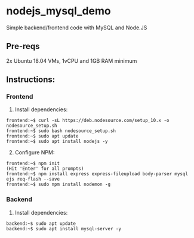 # nodejs_mysql_demo
Simple backend/frontend code with MySQL and Node.JS

## Pre-reqs
2x Ubuntu 18.04 VMs, 1vCPU and 1GB RAM minimum

## Instructions:

### Frontend
1. Install dependencies:  
```
frontend:~$ curl -sL https://deb.nodesource.com/setup_10.x -o nodesource_setup.sh
frontend:~$ sudo bash nodesource_setup.sh
frontend:~$ sudo apt update
frontend:~$ sudo apt install nodejs -y
```

2. Configure NPM:  
```
frontend:~$ npm init
(Hit 'Enter' for all prompts)
frontend:~$ npm install express express-fileupload body-parser mysql ejs req-flash --save
frontend:~$ sudo npm install nodemon -g
```

### Backend
1. Install dependencies:  
```
backend:~$ sudo apt update
backend:~$ sudo apt install mysql-server -y
```
